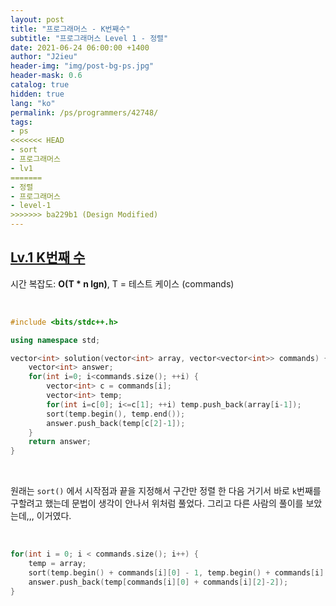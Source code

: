 ```yaml
---
layout: post
title: "프로그래머스 - K번째수"
subtitle: "프로그래머스 Level 1 - 정렬"
date: 2021-06-24 06:00:00 +1400
author: "J2ieu"
header-img: "img/post-bg-ps.jpg"
header-mask: 0.6
catalog: true
hidden: true
lang: "ko"
permalink: /ps/programmers/42748/
tags:
- ps
<<<<<<< HEAD
- sort
- 프로그래머스
- lv1
=======
- 정렬
- 프로그래머스
- level-1
>>>>>>> ba229b1 (Design Modified)
---
```


## [Lv.1 K번째 수](https://programmers.co.kr/learn/courses/30/lessons/42748)

시간 복잡도: **O(T * n lgn)**, T = 테스트 케이스 (commands)

<br> 

```cpp
#include <bits/stdc++.h>

using namespace std;

vector<int> solution(vector<int> array, vector<vector<int>> commands) {
    vector<int> answer;
    for(int i=0; i<commands.size(); ++i) {
        vector<int> c = commands[i];
        vector<int> temp;
        for(int i=c[0]; i<=c[1]; ++i) temp.push_back(array[i-1]);
        sort(temp.begin(), temp.end());
        answer.push_back(temp[c[2]-1]);
    }
    return answer;
}
```

<br>

원래는 `sort()` 에서 시작점과 끝을 지정해서 구간만 정렬 한 다음 거기서 바로 `k`번째를 구할려고 했는데 문법이 생각이 안나서 위처럼 풀었다. 그리고 다른 사람의 풀이를 보았는데,,, 이거였다.

<br>

```cpp
for(int i = 0; i < commands.size(); i++) {
    temp = array;
    sort(temp.begin() + commands[i][0] - 1, temp.begin() + commands[i][1]);
    answer.push_back(temp[commands[i][0] + commands[i][2]-2]);
}
```